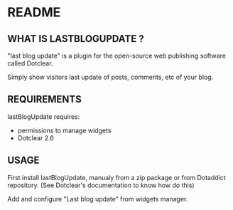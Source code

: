 # README

## WHAT IS LASTBLOGUPDATE ?

"last blog update" is a plugin for the open-source 
web publishing software called Dotclear.

Simply show visitors last update of posts, comments, etc of your blog.

## REQUIREMENTS

 lastBlogUpdate requires: 

  * permissions to manage widgets
  * Dotclear 2.6

## USAGE

First install lastBlogUpdate, manualy from a zip package or from 
Dotaddict repository. (See Dotclear's documentation to know how do this)

Add and configure "Last blog update" from widgets manager.
